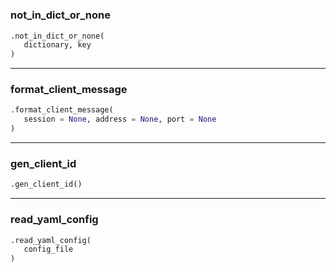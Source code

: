 #


### not_in_dict_or_none
```python
.not_in_dict_or_none(
   dictionary, key
)
```


----


### format_client_message
```python
.format_client_message(
   session = None, address = None, port = None
)
```


----


### gen_client_id
```python
.gen_client_id()
```


----


### read_yaml_config
```python
.read_yaml_config(
   config_file
)
```

